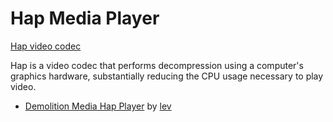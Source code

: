 # Hap Media Player 


<a href="https://github.com/vidvox/hap" class="extURL" target="_blank">Hap video codec</a>  



Hap is a video codec that performs decompression using a computer's graphics hardware, substantially reducing the CPU usage necessary to play video.  

* <a href="https://vvvv.org/contribution/demolition-media-hap-player" class="extURL contribution" target="_blank">Demolition Media Hap Player</a> by <span class="user"><a href="https://vvvv.org/users/lev" class="extURL" target="_blank">lev</a></span>  

